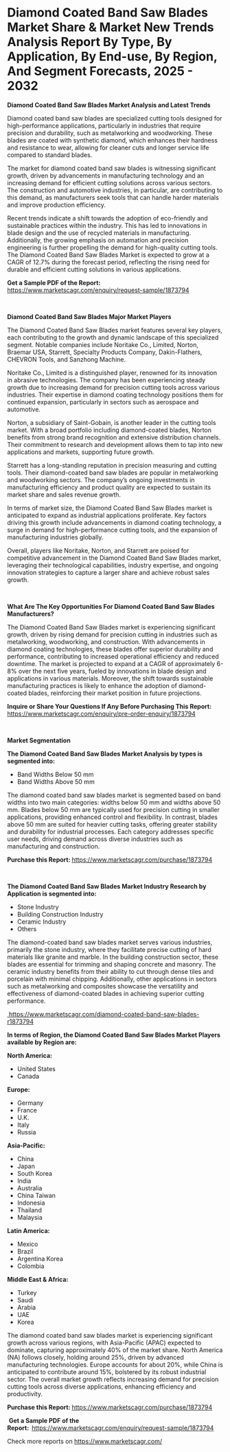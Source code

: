 <p><h1>Diamond Coated Band Saw Blades Market Share & Market New Trends Analysis Report By Type, By Application, By End-use, By Region, And Segment Forecasts, 2025 - 2032</h1></p><p><strong>Diamond Coated Band Saw Blades Market Analysis and Latest Trends</strong></p>
<p><p>Diamond coated band saw blades are specialized cutting tools designed for high-performance applications, particularly in industries that require precision and durability, such as metalworking and woodworking. These blades are coated with synthetic diamond, which enhances their hardness and resistance to wear, allowing for cleaner cuts and longer service life compared to standard blades. </p><p>The market for diamond coated band saw blades is witnessing significant growth, driven by advancements in manufacturing technology and an increasing demand for efficient cutting solutions across various sectors. The construction and automotive industries, in particular, are contributing to this demand, as manufacturers seek tools that can handle harder materials and improve production efficiency. </p><p>Recent trends indicate a shift towards the adoption of eco-friendly and sustainable practices within the industry. This has led to innovations in blade design and the use of recycled materials in manufacturing. Additionally, the growing emphasis on automation and precision engineering is further propelling the demand for high-quality cutting tools. The Diamond Coated Band Saw Blades Market is expected to grow at a CAGR of 12.7% during the forecast period, reflecting the rising need for durable and efficient cutting solutions in various applications.</p></p>
<p><strong>Get a Sample PDF of the Report:&nbsp;</strong> <a href="https://www.marketscagr.com/enquiry/request-sample/1873794?utm_campaign=2792&utm_medium=2&utm_source=Github&utm_content=ia&utm_term=08042025&utm_id=diamond-coated-band-saw-blades">https://www.marketscagr.com/enquiry/request-sample/1873794</a></p>
<p>&nbsp;</p>
<p><strong>Diamond Coated Band Saw Blades Major Market Players</strong></p>
<p><p>The Diamond Coated Band Saw Blades market features several key players, each contributing to the growth and dynamic landscape of this specialized segment. Notable companies include Noritake Co., Limited, Norton, Braemar USA, Starrett, Specialty Products Company, Dakin-Flathers, CHEVRON Tools, and Sanzhong Machine.</p><p>Noritake Co., Limited is a distinguished player, renowned for its innovation in abrasive technologies. The company has been experiencing steady growth due to increasing demand for precision cutting tools across various industries. Their expertise in diamond coating technology positions them for continued expansion, particularly in sectors such as aerospace and automotive.</p><p>Norton, a subsidiary of Saint-Gobain, is another leader in the cutting tools market. With a broad portfolio including diamond-coated blades, Norton benefits from strong brand recognition and extensive distribution channels. Their commitment to research and development allows them to tap into new applications and markets, supporting future growth.</p><p>Starrett has a long-standing reputation in precision measuring and cutting tools. Their diamond-coated band saw blades are popular in metalworking and woodworking sectors. The company’s ongoing investments in manufacturing efficiency and product quality are expected to sustain its market share and sales revenue growth.</p><p>In terms of market size, the Diamond Coated Band Saw Blades market is anticipated to expand as industrial applications proliferate. Key factors driving this growth include advancements in diamond coating technology, a surge in demand for high-performance cutting tools, and the expansion of manufacturing industries globally.</p><p>Overall, players like Noritake, Norton, and Starrett are poised for competitive advancement in the Diamond Coated Band Saw Blades market, leveraging their technological capabilities, industry expertise, and ongoing innovation strategies to capture a larger share and achieve robust sales growth.</p></p>
<p>&nbsp;</p>
<p><strong>What Are The Key Opportunities For Diamond Coated Band Saw Blades Manufacturers?</strong></p>
<p><p>The Diamond Coated Band Saw Blades market is experiencing significant growth, driven by rising demand for precision cutting in industries such as metalworking, woodworking, and construction. With advancements in diamond coating technologies, these blades offer superior durability and performance, contributing to increased operational efficiency and reduced downtime. The market is projected to expand at a CAGR of approximately 6-8% over the next five years, fueled by innovations in blade design and applications in various materials. Moreover, the shift towards sustainable manufacturing practices is likely to enhance the adoption of diamond-coated blades, reinforcing their market position in future projections.</p></p>
<p><strong>Inquire or Share Your Questions If Any Before Purchasing This Report:</strong> <a href="https://www.marketscagr.com/enquiry/pre-order-enquiry/1873794?utm_campaign=2792&utm_medium=2&utm_source=Github&utm_content=ia&utm_term=08042025&utm_id=diamond-coated-band-saw-blades">https://www.marketscagr.com/enquiry/pre-order-enquiry/1873794</a></p>
<p>&nbsp;</p>
<p><strong>Market Segmentation</strong></p>
<p><strong>The Diamond Coated Band Saw Blades Market Analysis by types is segmented into:</strong></p>
<p><ul><li>Band Widths Below 50 mm</li><li>Band Widths Above 50 mm</li></ul></p>
<p><p>The diamond coated band saw blades market is segmented based on band widths into two main categories: widths below 50 mm and widths above 50 mm. Blades below 50 mm are typically used for precision cutting in smaller applications, providing enhanced control and flexibility. In contrast, blades above 50 mm are suited for heavier cutting tasks, offering greater stability and durability for industrial processes. Each category addresses specific user needs, driving demand across diverse industries such as manufacturing and construction.</p></p>
<p><strong>Purchase this Report:&nbsp;</strong><a href="https://www.marketscagr.com/purchase/1873794?utm_campaign=2792&utm_medium=2&utm_source=Github&utm_content=ia&utm_term=08042025&utm_id=diamond-coated-band-saw-blades">https://www.marketscagr.com/purchase/1873794</a></p>
<p>&nbsp;</p>
<p><strong>The Diamond Coated Band Saw Blades Market Industry Research by Application is segmented into:</strong></p>
<p><ul><li>Stone Industry</li><li>Building Construction Industry</li><li>Ceramic Industry</li><li>Others</li></ul></p>
<p><p>The diamond-coated band saw blades market serves various industries, primarily the stone industry, where they facilitate precise cutting of hard materials like granite and marble. In the building construction sector, these blades are essential for trimming and shaping concrete and masonry. The ceramic industry benefits from their ability to cut through dense tiles and porcelain with minimal chipping. Additionally, other applications in sectors such as metalworking and composites showcase the versatility and effectiveness of diamond-coated blades in achieving superior cutting performance.</p></p>
<p><a href="https://www.marketscagr.com/diamond-coated-band-saw-blades-r1873794?utm_campaign=2792&utm_medium=2&utm_source=Github&utm_content=ia&utm_term=08042025&utm_id=diamond-coated-band-saw-blades">&nbsp;https://www.marketscagr.com/diamond-coated-band-saw-blades-r1873794</a></p>
<p><strong>In terms of Region, the Diamond Coated Band Saw Blades Market Players available by Region are:</strong></p>
<p>
    <p> <strong> North America: </strong>
        <ul>
            <li>United States</li>
            <li>Canada</li>
        </ul>
        </p> 
    <p> <strong> Europe: </strong>
        <ul>
            <li>Germany</li>
            <li>France</li>
            <li>U.K.</li>
            <li>Italy</li>
            <li>Russia</li>
        </ul>
        </p> 
    <p> <strong> Asia-Pacific: </strong>
        <ul>
            <li>China</li>
            <li>Japan</li>
            <li>South Korea</li>
            <li>India</li>
            <li>Australia</li>
            <li>China Taiwan</li>
            <li>Indonesia</li>
            <li>Thailand</li>
            <li>Malaysia</li>
        </ul>
        </p> 
    <p> <strong> Latin America: </strong>
        <ul>
            <li>Mexico</li>
            <li>Brazil</li>
            <li>Argentina Korea</li>
            <li>Colombia</li>
        </ul>
        </p> 
    <p> <strong> Middle East & Africa: </strong>
        <ul>
            <li>Turkey</li>
            <li>Saudi</li>
            <li>Arabia</li>
            <li>UAE</li>
            <li>Korea</li>
        </ul>
    </p>
    </p>
<p><p>The diamond coated band saw blades market is experiencing significant growth across various regions, with Asia-Pacific (APAC) expected to dominate, capturing approximately 40% of the market share. North America (NA) follows closely, holding around 25%, driven by advanced manufacturing technologies. Europe accounts for about 20%, while China is anticipated to contribute around 15%, bolstered by its robust industrial sector. The overall market growth reflects increasing demand for precision cutting tools across diverse applications, enhancing efficiency and productivity.</p></p>
<p><strong>Purchase this Report: </strong><a href="https://www.marketscagr.com/purchase/1873794?utm_campaign=2792&utm_medium=2&utm_source=Github&utm_content=ia&utm_term=08042025&utm_id=diamond-coated-band-saw-blades">https://www.marketscagr.com/purchase/1873794</a></p>
<p>&nbsp;<strong>Get a Sample PDF of the Report:&nbsp;&nbsp;</strong><a href="https://www.marketscagr.com/enquiry/request-sample/1873794?utm_campaign=2792&utm_medium=2&utm_source=Github&utm_content=ia&utm_term=08042025&utm_id=diamond-coated-band-saw-blades">https://www.marketscagr.com/enquiry/request-sample/1873794</a></p>
<p><strong></strong></p>
<p>Check more reports on <a href="https://www.marketscagr.com/?utm_campaign=2792&utm_medium=2&utm_source=Github&utm_content=ia&utm_term=08042025&utm_id=diamond-coated-band-saw-blades">https://www.marketscagr.com/</a></p>